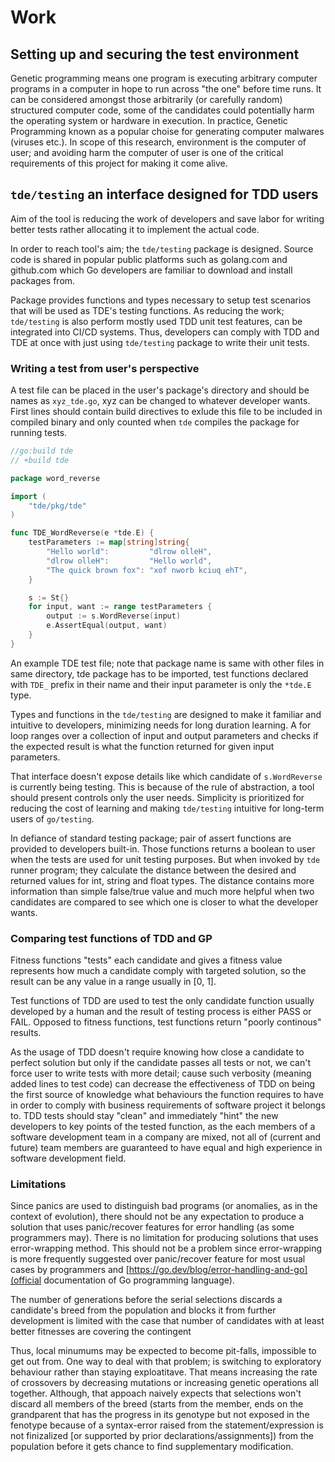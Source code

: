# Work

## Setting up and securing the test environment

Genetic programming means one program is executing arbitrary computer programs in a computer in hope to run across "the one" before time runs. It can be considered amongst those arbitrarily (or carefully random) structured computer code, some of the candidates could potentially harm the operating system or hardware in execution. In practice, Genetic Programming known as a popular choise for generating computer malwares (viruses etc.). In scope of this research, environment is the computer of user; and avoiding harm the computer of user is one of the critical requirements of this project for making it come alive.

## `tde/testing` an interface designed for TDD users

Aim of the tool is reducing the work of developers and save labor for writing better tests rather allocating it to implement the actual code.

In order to reach tool's aim; the `tde/testing` package is designed. Source code is shared in popular public platforms such as golang.com and github.com which Go developers are familiar to download and install packages from.

Package provides functions and types necessary to setup test scenarios that will be used as TDE's testing functions. As reducing the work; `tde/testing` is also perform mostly used TDD unit test features, can be integrated into CI/CD systems. Thus, developers can comply with TDD and TDE at once with just using `tde/testing` package to write their unit tests.

### Writing a test from user's perspective

A test file can be placed in the user's package's directory and should be names as `xyz_tde.go`, xyz can be changed to whatever developer wants. First lines should contain build directives to exlude this file to be included in compiled binary and only counted when `tde` compiles the package for running tests.

```go
//go:build tde
// +build tde

package word_reverse

import (
	"tde/pkg/tde"
)

func TDE_WordReverse(e *tde.E) {
	testParameters := map[string]string{
		"Hello world":         "dlrow olleH",
		"dlrow olleH":         "Hello world",
		"The quick brown fox": "xof nworb kciuq ehT",
	}

	s := St{}
	for input, want := range testParameters {
		output := s.WordReverse(input)
		e.AssertEqual(output, want)
	}
}
```

An example TDE test file; note that package name is same with other files in same directory, tde package has to be imported, test functions declared with `TDE_` prefix in their name and their input parameter is only the `*tde.E` type.

Types and functions in the `tde/testing` are designed to make it familiar and intuitive to developers, minimizing needs for long duration learning. A for loop ranges over a collection of input and output parameters and checks if the expected result is what the function returned for given input parameters.

That interface doesn't expose details like which candidate of `s.WordReverse` is currently being testing. This is because of the rule of abstraction, a tool should present controls only the user needs. Simplicity is prioritized for reducing the cost of learning and making `tde/testing` intuitive for long-term users of `go/testing`.

In defiance of standard testing package; pair of assert functions are provided to developers built-in. Those functions returns a boolean to user when the tests are used for unit testing purposes. But when invoked by `tde` runner program; they calculate the distance between the desired and returned values for int, string and float types. The distance contains more information than simple false/true value and much more helpful when two candidates are compared to see which one is closer to what the developer wants.

### Comparing test functions of TDD and GP

Fitness functions "tests" each candidate and gives a fitness value represents how much a candidate comply with targeted solution, so the result can be any value in a range usually in [0, 1].

Test functions of TDD are used to test the only candidate function usually developed by a human and the result of testing process is either PASS or FAIL. Opposed to fitness functions, test functions return "poorly continous" results.

As the usage of TDD doesn't require knowing how close a candidate to perfect solution but only if the candidate passes all tests or not, we can't force user to write tests with more detail; cause such verbosity (meaning added lines to test code) can decrease the effectiveness of TDD on being the first source of knowledge what behaviours the function requires to have in order to comply with business requirements of software project it belongs to. TDD tests should stay "clean" and immediately "hint" the new developers to key points of the tested function, as the each members of a software development team in a company are mixed, not all of (current and future) team members are guaranteed to have equal and high experience in software development field.

### Limitations

Since panics are used to distinguish bad programs (or anomalies, as in the context of evolution), there should not be any expectation to produce a solution that uses panic/recover features for error handling (as some programmers may). There is no limitation for producing solutions that uses error-wrapping method. This should not be a problem since error-wrapping is more frequently suggested over panic/recover feature for most usual cases by programmers and [https://go.dev/blog/error-handling-and-go](official documentation of Go programming language).

The number of generations before the serial selections discards a candidate's breed from the population and blocks it from further development is limited with the case that number of candidates with at least better fitnesses are covering the contingent

Thus, local minumums may be expected to become pit-falls, impossible to get out from. One way to deal with that problem; is switching to exploratory behaviour rather than staying exploatitave. That means increasing the rate of crossovers by decreasing mutations or increasing genetic operations all together. Although, that appoach naively expects that selections won't discard all members of the breed (starts from the member, ends on the grandparent that has the progress in its genotype but not exposed in the fenotype because of a syntax-error raised from the statement/expression is not finizalized [or supported by prior declarations/assignments]) from the population before it gets chance to find supplementary modification.
